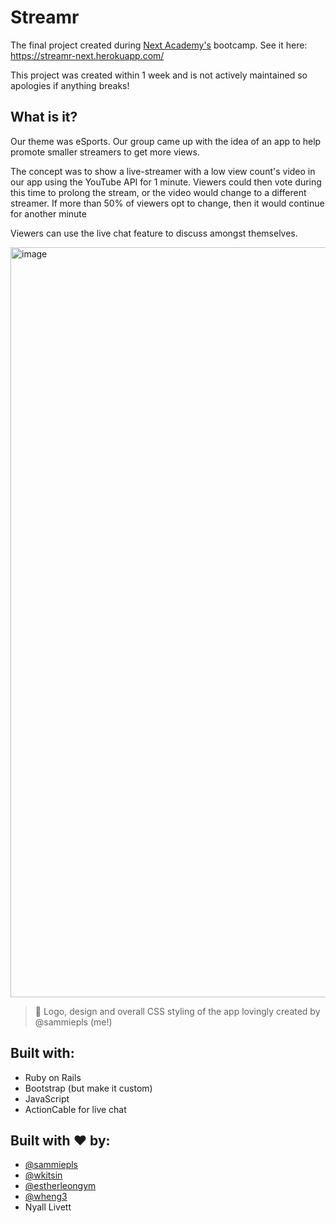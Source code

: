 # Streamr

The final project created during [Next Academy's](https://www.nextacademy.com/) bootcamp. See it here: https://streamr-next.herokuapp.com/

This project was created within 1 week and is not actively maintained so apologies if anything breaks!

## What is it? 
Our theme was eSports. Our group came up with the idea of an app to help promote smaller streamers to get more views. 

The concept was to show a live-streamer with a low view count's video in our app using the YouTube API for 1 minute. 
Viewers could then vote during this time to prolong the stream, or the video would change to a different streamer. If more than 50% of viewers opt to change, then it would continue for another minute

Viewers can use the live chat feature to discuss amongst themselves.

<img width="1200" alt="image" src="https://user-images.githubusercontent.com/17287822/161383863-2d776e19-cf2e-4176-aa49-9f283d9eefe2.png">

> 🎨 Logo, design and overall CSS styling of the app lovingly created by @sammiepls (me!) 

## Built with: 
- Ruby on Rails
- Bootstrap (but make it custom) 
- JavaScript
- ActionCable for live chat

## Built with ❤️ by: 
- [@sammiepls](https://github.com/sammiepls)
- [@wkitsin](https://github.com/wkitsin)
- [@estherleongym](https://github.com/estherleongym)
- [@wheng3](https://github.com/wheng3)
- Nyall Livett 

